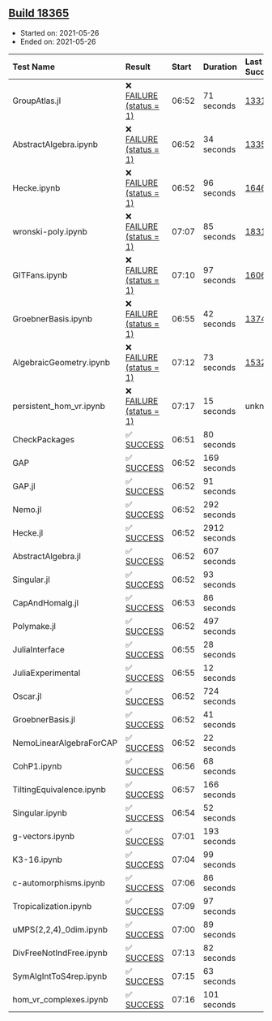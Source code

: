 ## [Build 18365](https://oscarci.mathematik.uni-kl.de/job/oscar/18365/)

* Started on: 2021-05-26
* Ended on: 2021-05-26

| Test Name    | Result | Start | Duration | Last Success | First Failure |
|:-------------|:-------|:------|:---------|:-------------|:--------------|
| GroupAtlas.jl | ❌ [FAILURE (status = 1)](https://oscarci.mathematik.uni-kl.de/job/oscar/18365/artifact/logs/build-18365/GroupAtlas.jl.log) | 06:52 | 71 seconds | [13311](https://oscarci.mathematik.uni-kl.de/job/oscar/13311/) | [13312](https://oscarci.mathematik.uni-kl.de/job/oscar/13312/) |
| AbstractAlgebra.ipynb | ❌ [FAILURE (status = 1)](https://oscarci.mathematik.uni-kl.de/job/oscar/18365/artifact/logs/build-18365/AbstractAlgebra.ipynb.log) | 06:52 | 34 seconds | [13355](https://oscarci.mathematik.uni-kl.de/job/oscar/13355/) | [13356](https://oscarci.mathematik.uni-kl.de/job/oscar/13356/) |
| Hecke.ipynb | ❌ [FAILURE (status = 1)](https://oscarci.mathematik.uni-kl.de/job/oscar/18365/artifact/logs/build-18365/Hecke.ipynb.log) | 06:52 | 96 seconds | [16463](https://oscarci.mathematik.uni-kl.de/job/oscar/16463/) | [16464](https://oscarci.mathematik.uni-kl.de/job/oscar/16464/) |
| wronski-poly.ipynb | ❌ [FAILURE (status = 1)](https://oscarci.mathematik.uni-kl.de/job/oscar/18365/artifact/logs/build-18365/wronski-poly.ipynb.log) | 07:07 | 85 seconds | [18314](https://oscarci.mathematik.uni-kl.de/job/oscar/18314/) | [18315](https://oscarci.mathematik.uni-kl.de/job/oscar/18315/) |
| GITFans.ipynb | ❌ [FAILURE (status = 1)](https://oscarci.mathematik.uni-kl.de/job/oscar/18365/artifact/logs/build-18365/GITFans.ipynb.log) | 07:10 | 97 seconds | [16068](https://oscarci.mathematik.uni-kl.de/job/oscar/16068/) | [16069](https://oscarci.mathematik.uni-kl.de/job/oscar/16069/) |
| GroebnerBasis.ipynb | ❌ [FAILURE (status = 1)](https://oscarci.mathematik.uni-kl.de/job/oscar/18365/artifact/logs/build-18365/GroebnerBasis.ipynb.log) | 06:55 | 42 seconds | [13748](https://oscarci.mathematik.uni-kl.de/job/oscar/13748/) | [13749](https://oscarci.mathematik.uni-kl.de/job/oscar/13749/) |
| AlgebraicGeometry.ipynb | ❌ [FAILURE (status = 1)](https://oscarci.mathematik.uni-kl.de/job/oscar/18365/artifact/logs/build-18365/AlgebraicGeometry.ipynb.log) | 07:12 | 73 seconds | [15322](https://oscarci.mathematik.uni-kl.de/job/oscar/15322/) | [15323](https://oscarci.mathematik.uni-kl.de/job/oscar/15323/) |
| persistent_hom_vr.ipynb | ❌ [FAILURE (status = 1)](https://oscarci.mathematik.uni-kl.de/job/oscar/18365/artifact/logs/build-18365/persistent_hom_vr.ipynb.log) | 07:17 | 15 seconds | unknown | unknown |
| CheckPackages | ✅ [SUCCESS](https://oscarci.mathematik.uni-kl.de/job/oscar/18365/artifact/logs/build-18365/CheckPackages.log) | 06:51 | 80 seconds |  |  |
| GAP | ✅ [SUCCESS](https://oscarci.mathematik.uni-kl.de/job/oscar/18365/artifact/logs/build-18365/GAP.log) | 06:52 | 169 seconds |  |  |
| GAP.jl | ✅ [SUCCESS](https://oscarci.mathematik.uni-kl.de/job/oscar/18365/artifact/logs/build-18365/GAP.jl.log) | 06:52 | 91 seconds |  |  |
| Nemo.jl | ✅ [SUCCESS](https://oscarci.mathematik.uni-kl.de/job/oscar/18365/artifact/logs/build-18365/Nemo.jl.log) | 06:52 | 292 seconds |  |  |
| Hecke.jl | ✅ [SUCCESS](https://oscarci.mathematik.uni-kl.de/job/oscar/18365/artifact/logs/build-18365/Hecke.jl.log) | 06:52 | 2912 seconds |  |  |
| AbstractAlgebra.jl | ✅ [SUCCESS](https://oscarci.mathematik.uni-kl.de/job/oscar/18365/artifact/logs/build-18365/AbstractAlgebra.jl.log) | 06:52 | 607 seconds |  |  |
| Singular.jl | ✅ [SUCCESS](https://oscarci.mathematik.uni-kl.de/job/oscar/18365/artifact/logs/build-18365/Singular.jl.log) | 06:52 | 93 seconds |  |  |
| CapAndHomalg.jl | ✅ [SUCCESS](https://oscarci.mathematik.uni-kl.de/job/oscar/18365/artifact/logs/build-18365/CapAndHomalg.jl.log) | 06:53 | 86 seconds |  |  |
| Polymake.jl | ✅ [SUCCESS](https://oscarci.mathematik.uni-kl.de/job/oscar/18365/artifact/logs/build-18365/Polymake.jl.log) | 06:52 | 497 seconds |  |  |
| JuliaInterface | ✅ [SUCCESS](https://oscarci.mathematik.uni-kl.de/job/oscar/18365/artifact/logs/build-18365/JuliaInterface.log) | 06:55 | 28 seconds |  |  |
| JuliaExperimental | ✅ [SUCCESS](https://oscarci.mathematik.uni-kl.de/job/oscar/18365/artifact/logs/build-18365/JuliaExperimental.log) | 06:55 | 12 seconds |  |  |
| Oscar.jl | ✅ [SUCCESS](https://oscarci.mathematik.uni-kl.de/job/oscar/18365/artifact/logs/build-18365/Oscar.jl.log) | 06:52 | 724 seconds |  |  |
| GroebnerBasis.jl | ✅ [SUCCESS](https://oscarci.mathematik.uni-kl.de/job/oscar/18365/artifact/logs/build-18365/GroebnerBasis.jl.log) | 06:52 | 41 seconds |  |  |
| NemoLinearAlgebraForCAP | ✅ [SUCCESS](https://oscarci.mathematik.uni-kl.de/job/oscar/18365/artifact/logs/build-18365/NemoLinearAlgebraForCAP.log) | 06:52 | 22 seconds |  |  |
| CohP1.ipynb | ✅ [SUCCESS](https://oscarci.mathematik.uni-kl.de/job/oscar/18365/artifact/logs/build-18365/CohP1.ipynb.log) | 06:56 | 68 seconds |  |  |
| TiltingEquivalence.ipynb | ✅ [SUCCESS](https://oscarci.mathematik.uni-kl.de/job/oscar/18365/artifact/logs/build-18365/TiltingEquivalence.ipynb.log) | 06:57 | 166 seconds |  |  |
| Singular.ipynb | ✅ [SUCCESS](https://oscarci.mathematik.uni-kl.de/job/oscar/18365/artifact/logs/build-18365/Singular.ipynb.log) | 06:54 | 52 seconds |  |  |
| g-vectors.ipynb | ✅ [SUCCESS](https://oscarci.mathematik.uni-kl.de/job/oscar/18365/artifact/logs/build-18365/g-vectors.ipynb.log) | 07:01 | 193 seconds |  |  |
| K3-16.ipynb | ✅ [SUCCESS](https://oscarci.mathematik.uni-kl.de/job/oscar/18365/artifact/logs/build-18365/K3-16.ipynb.log) | 07:04 | 99 seconds |  |  |
| c-automorphisms.ipynb | ✅ [SUCCESS](https://oscarci.mathematik.uni-kl.de/job/oscar/18365/artifact/logs/build-18365/c-automorphisms.ipynb.log) | 07:06 | 86 seconds |  |  |
| Tropicalization.ipynb | ✅ [SUCCESS](https://oscarci.mathematik.uni-kl.de/job/oscar/18365/artifact/logs/build-18365/Tropicalization.ipynb.log) | 07:09 | 97 seconds |  |  |
| uMPS(2,2,4)_0dim.ipynb | ✅ [SUCCESS](https://oscarci.mathematik.uni-kl.de/job/oscar/18365/artifact/logs/build-18365/uMPS-2-2-4-_0dim.ipynb.log) | 07:00 | 89 seconds |  |  |
| DivFreeNotIndFree.ipynb | ✅ [SUCCESS](https://oscarci.mathematik.uni-kl.de/job/oscar/18365/artifact/logs/build-18365/DivFreeNotIndFree.ipynb.log) | 07:13 | 82 seconds |  |  |
| SymAlgIntToS4rep.ipynb | ✅ [SUCCESS](https://oscarci.mathematik.uni-kl.de/job/oscar/18365/artifact/logs/build-18365/SymAlgIntToS4rep.ipynb.log) | 07:15 | 63 seconds |  |  |
| hom_vr_complexes.ipynb | ✅ [SUCCESS](https://oscarci.mathematik.uni-kl.de/job/oscar/18365/artifact/logs/build-18365/hom_vr_complexes.ipynb.log) | 07:16 | 101 seconds |  |  |
